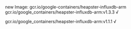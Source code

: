 new Image: gcr.io/google-containers/heapster-influxdb-arm
gcr.io/google_containers/heapster-influxdb-arm:v1.3.3 √

gcr.io/google_containers/heapster-influxdb-arm:v1.1.1 √

